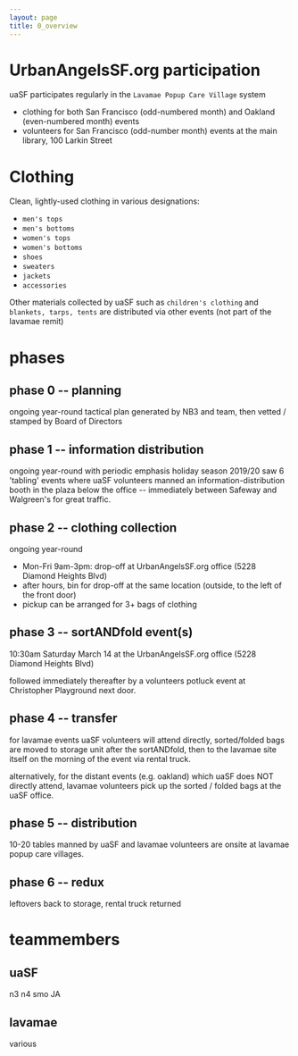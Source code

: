 ```yaml
---
layout: page
title: 0_overview
---
```



# UrbanAngelsSF.org participation

uaSF participates regularly in the `Lavamae Popup Care Village` system
  - clothing for both San Francisco (odd-numbered month) and Oakland (even-numbered month) events
  - volunteers for San Francisco (odd-number month) events at the main library, 100 Larkin Street

# Clothing

Clean, lightly-used clothing in various designations:
  - `men's tops`
  - `men's bottoms`
  - `women's tops`
  - `women's bottoms`
  - `shoes`
  - `sweaters`
  - `jackets`
  - `accessories`
  
  Other materials collected by uaSF such as `children's clothing` and `blankets, tarps, tents` are distributed via other events (not part of the lavamae remit)

# phases

## phase 0 -- planning

ongoing year-round
tactical plan generated by NB3 and team, then vetted / stamped by Board of Directors

## phase 1 -- information distribution

ongoing year-round with periodic emphasis
holiday season 2019/20 saw 6 'tabling' events where uaSF volunteers manned an information-distribution booth in the plaza below the office -- immediately between Safeway and Walgreen's for great traffic.


## phase 2 -- clothing collection

ongoing year-round
  - Mon-Fri 9am-3pm:  drop-off at UrbanAngelsSF.org office (5228 Diamond Heights Blvd)
  - after hours, bin for drop-off at the same location (outside, to the left of the front door)
  - pickup can be arranged for 3+ bags of clothing

## phase 3 -- sortANDfold event(s)

10:30am Saturday March 14 at the UrbanAngelsSF.org office (5228 Diamond Heights Blvd)

followed immediately thereafter by a volunteers potluck event at Christopher Playground next door.

## phase 4 -- transfer

for lavamae events uaSF volunteers will attend directly, sorted/folded bags are moved to storage unit after the sortANDfold,
then to the lavamae site itself on the morning of the event via rental truck.

alternatively, for the distant events (e.g. oakland) which uaSF does NOT directly attend, lavamae volunteers pick up the sorted / folded bags at the uaSF office.

## phase 5 -- distribution

10-20 tables manned by uaSF and lavamae volunteers are onsite at lavamae popup care villages. 

## phase 6 -- redux

leftovers back to storage, rental truck returned

# teammembers

## uaSF

n3
n4
smo
JA

## lavamae

various

